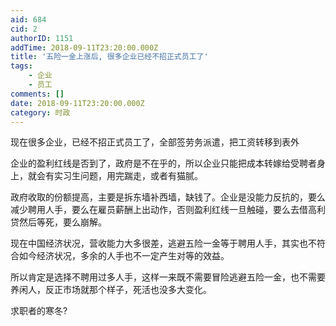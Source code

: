 ```yaml
---
aid: 684
cid: 2
authorID: 1151
addTime: 2018-09-11T23:20:00.000Z
title: '五险一金上涨后, 很多企业已经不招正式员工了'
tags:
    - 企业
    - 员工
comments: []
date: 2018-09-11T23:20:00.000Z
category: 时政
---
```


现在很多企业，已经不招正式员工了，全部签劳务派遣，把工资转移到表外

企业的盈利红线是否到了，政府是不在乎的，所以企业只能把成本转嫁给受聘者身上，就会有实习生问题，用完踹走，或者有猫腻。

政府收取的份额提高，主要是拆东墙补西墙，缺钱了。企业是没能力反抗的，要么减少聘用人手，要么在雇员薪酬上出动作，否则盈利红线一旦触碰，要么去借高利贷然后等死，要么崩解。

现在中国经济状况，营收能力大多很差，逃避五险一金等于聘用人手，其实也不符合如今经济状况，多余的人手也不一定产生对等的效益。

所以肯定是选择不聘用过多人手，这样一来既不需要冒险逃避五险一金，也不需要养闲人，反正市场就那个样子，死活也没多大变化。

求职者的寒冬?
